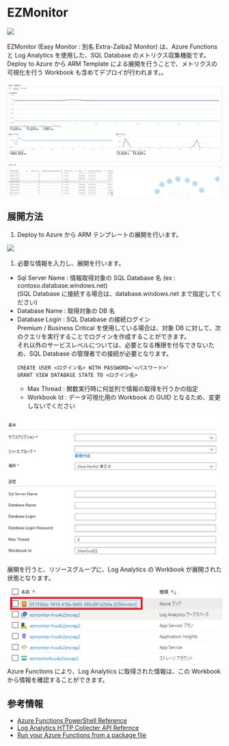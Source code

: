 # EZMonitor
<a href="https://portal.azure.com/#create/Microsoft.Template/uri/https%3A%2F%2Fraw.githubusercontent.com%2FMasayukiOzawa%2FEzMonitor%2Fmaster%2FDeployments%2Fazuredeploy.json" target="_blank">
  <img src="https://aka.ms/deploytoazurebutton" />
</a>

EZMonitor (Easy Monitor : 別名 Extra-Zaiba2 Monitor) は、Azure Functions と Log Analytics を使用した、SQL Database のメトリクス収集機能です。  
Deploy to Azure から ARM Template による展開を行うことで、メトリクスの可視化を行う Workbook も含めてデプロイが行われます。。

 <img src="./img/workbook.png" />

## 展開方法
1. Deploy to Azure から ARM テンプレートの展開を行います。  
<a href="https://portal.azure.com/#create/Microsoft.Template/uri/https%3A%2F%2Fraw.githubusercontent.com%2FMasayukiOzawa%2FEzMonitor%2Fmaster%2FDeployments%2Fazuredeploy.json" target="_blank">
  <img src="https://aka.ms/deploytoazurebutton" />
</a>  

1. 必要な情報を入力し、展開を行います。  
  - Sql Server Name :  情報取得対象の SQL Database 名 (ex : contoso.database.windows.net)  
  (SQL Database に接続する場合は、database.windows.net まで指定してください) 
  - Database Name : 取得対象の DB 名
  - Database Login : SQL Database の接続ログイン  
    Premium / Business Critical を使用している場合は、対象 DB に対して、次のクエリを実行することでログインを作成することができます。  
    それ以外のサービスレベルについては、必要となる権限を付与できないため、SQL Database の管理者での接続が必要となります。
    ```
    CREATE USER <ログイン名> WITH PASSWORD='<パスワード>'
    GRANT VIEW DATABASE STATE TO <ログイン名>
    ```
    - Max Thread : 関数実行時に何並列で情報の取得を行うかの指定
    - Workbook Id : データ可視化用の Workbook の GUID となるため、変更しないでください
<img src="./img/TemplateDeploy.png">


展開を行うと、リソースグループに、Log Analytics の Workbook が展開された状態となります。  
<img src="./img/ResourceGroup.png">  
Azure Functions により、Log Analytics に取得された情報は、この Workbook から情報を確認することができます。


## 参考情報
- [Azure Functions PowerShell Reference](https://docs.microsoft.com/ja-jp/azure/azure-functions/functions-reference-powershell)
- [Log Analytics HTTP Collecter API Refernce](https://docs.microsoft.com/ja-jp/azure/azure-monitor/platform/data-collector-api)
- [Run your Azure Functions from a package file](https://docs.microsoft.com/en-us/azure/azure-functions/run-functions-from-deployment-package)